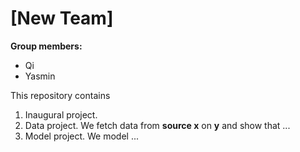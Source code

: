 # \[New Team\]

**Group members:**
- Qi
- Yasmin


This repository contains  
1. Inaugural project. 
2. Data project. We fetch data from **source x** on **y** and show that ...
3. Model project. We model ...

